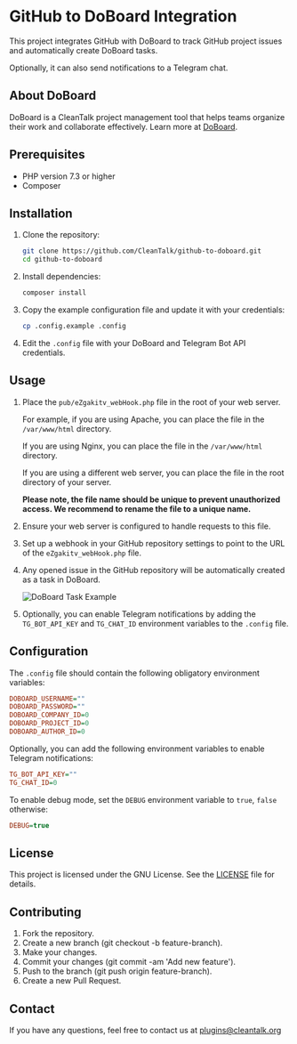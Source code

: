 # GitHub to DoBoard Integration

This project integrates GitHub with DoBoard to track GitHub project issues and automatically create DoBoard tasks.

Optionally, it can also send notifications to a Telegram chat.

## About DoBoard

DoBoard is a CleanTalk project management tool that helps teams organize their work and collaborate effectively. Learn more at [DoBoard](https://doboard.com/).

## Prerequisites

- PHP version 7.3 or higher
- Composer

## Installation

1. Clone the repository:
    ```sh
    git clone https://github.com/CleanTalk/github-to-doboard.git
    cd github-to-doboard
    ```

2. Install dependencies:
    ```sh
    composer install
    ```

3. Copy the example configuration file and update it with your credentials:
    ```sh
    cp .config.example .config
    ```

4. Edit the `.config` file with your DoBoard and Telegram Bot API credentials.

## Usage

1. Place the `pub/eZgakitv_webHook.php` file in the root of your web server. 

    For example, if you are using Apache, you can place the file in the `/var/www/html` directory.

    If you are using Nginx, you can place the file in the `/var/www/html` directory.

    If you are using a different web server, you can place the file in the root directory of your server.

    **Please note, the file name should be unique to prevent unauthorized access. We recommend to rename the file to a unique name.**

2. Ensure your web server is configured to handle requests to this file.

3. Set up a webhook in your GitHub repository settings to point to the URL of the `eZgakitv_webHook.php` file.

4. Any opened issue in the GitHub repository will be automatically created as a task in DoBoard.

   ![DoBoard Task Example](https://cleantalk-screenshots.s3.us-east-1.amazonaws.com/readme-doboard-task.png)

5. Optionally, you can enable Telegram notifications by adding the `TG_BOT_API_KEY` and `TG_CHAT_ID` environment variables to the `.config` file.

## Configuration

The `.config` file should contain the following obligatory environment variables:

```ini
DOBOARD_USERNAME=""
DOBOARD_PASSWORD=""
DOBOARD_COMPANY_ID=0
DOBOARD_PROJECT_ID=0
DOBOARD_AUTHOR_ID=0
```
Optionally, you can add the following environment variables to enable Telegram notifications:
```ini
TG_BOT_API_KEY=""
TG_CHAT_ID=0
```
To enable debug mode, set the `DEBUG` environment variable to `true`, `false` otherwise:
```ini
DEBUG=true
```

## License

This project is licensed under the GNU License. See the [LICENSE](LICENSE) file for details.

## Contributing

1. Fork the repository.
2. Create a new branch (git checkout -b feature-branch).
3. Make your changes.
4. Commit your changes (git commit -am 'Add new feature').
5. Push to the branch (git push origin feature-branch).
6. Create a new Pull Request.

## Contact

If you have any questions, feel free to contact us at [plugins@cleantalk.org](mailto:plugins@cleantalk.org)
